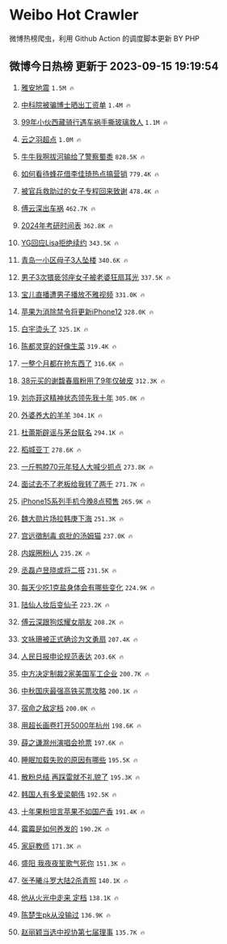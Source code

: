 # Weibo Hot Crawler 



微博热榜爬虫，利用 Github Action 的调度脚本更新 BY PHP 


## 微博今日热榜 更新于 2023-09-15 19:19:54 
1. [雅安地震](https://s.weibo.com/weibo?q=%23%E9%9B%85%E5%AE%89%E5%9C%B0%E9%9C%87%23&t=31&band_rank=1&Refer=top) `1.5M 🔥` 

1. [中科院被骗博士晒出工资单](https://s.weibo.com/weibo?q=%23%E4%B8%AD%E7%A7%91%E9%99%A2%E8%A2%AB%E9%AA%97%E5%8D%9A%E5%A3%AB%E6%99%92%E5%87%BA%E5%B7%A5%E8%B5%84%E5%8D%95%23&t=31&band_rank=2&Refer=top) `1.4M 🔥` 

1. [99年小伙西藏骑行遇车祸手撕玻璃救人](https://s.weibo.com/weibo?q=%2399%E5%B9%B4%E5%B0%8F%E4%BC%99%E8%A5%BF%E8%97%8F%E9%AA%91%E8%A1%8C%E9%81%87%E8%BD%A6%E7%A5%B8%E6%89%8B%E6%92%95%E7%8E%BB%E7%92%83%E6%95%91%E4%BA%BA%23&t=31&band_rank=3&Refer=top) `1.1M 🔥` 

1. [云之羽超点](https://s.weibo.com/weibo?q=%23%E4%BA%91%E4%B9%8B%E7%BE%BD%E8%B6%85%E7%82%B9%23&t=31&band_rank=4&Refer=top) `1.0M 🔥` 

1. [牛牛我啊拔河输给了警察蜀黍](https://s.weibo.com/weibo?q=%23%E7%89%9B%E7%89%9B%E6%88%91%E5%95%8A%E6%8B%94%E6%B2%B3%E8%BE%93%E7%BB%99%E4%BA%86%E8%AD%A6%E5%AF%9F%E8%9C%80%E9%BB%8D%23&t=31&band_rank=5&Refer=top) `828.5K 🔥` 

1. [如何看待蜂花借李佳琦热点搞营销](https://s.weibo.com/weibo?q=%23%E5%A6%82%E4%BD%95%E7%9C%8B%E5%BE%85%E8%9C%82%E8%8A%B1%E5%80%9F%E6%9D%8E%E4%BD%B3%E7%90%A6%E7%83%AD%E7%82%B9%E6%90%9E%E8%90%A5%E9%94%80%23&t=31&band_rank=6&Refer=top) `779.4K 🔥` 

1. [被官兵救助过的女子专程回来致谢](https://s.weibo.com/weibo?q=%23%E8%A2%AB%E5%AE%98%E5%85%B5%E6%95%91%E5%8A%A9%E8%BF%87%E7%9A%84%E5%A5%B3%E5%AD%90%E4%B8%93%E7%A8%8B%E5%9B%9E%E6%9D%A5%E8%87%B4%E8%B0%A2%23&t=31&band_rank=7&Refer=top) `478.4K 🔥` 

1. [傅云深出车祸](https://s.weibo.com/weibo?q=%23%E5%82%85%E4%BA%91%E6%B7%B1%E5%87%BA%E8%BD%A6%E7%A5%B8%23&t=31&band_rank=8&Refer=top) `462.7K 🔥` 

1. [2024年考研时间表](https://s.weibo.com/weibo?q=%232024%E5%B9%B4%E8%80%83%E7%A0%94%E6%97%B6%E9%97%B4%E8%A1%A8%23&t=31&band_rank=9&Refer=top) `362.8K 🔥` 

1. [YG回应Lisa拒绝续约](https://s.weibo.com/weibo?q=%23YG%E5%9B%9E%E5%BA%94Lisa%E6%8B%92%E7%BB%9D%E7%BB%AD%E7%BA%A6%23&t=31&band_rank=10&Refer=top) `343.5K 🔥` 

1. [青岛一小区母子3人坠楼](https://s.weibo.com/weibo?q=%23%E9%9D%92%E5%B2%9B%E4%B8%80%E5%B0%8F%E5%8C%BA%E6%AF%8D%E5%AD%903%E4%BA%BA%E5%9D%A0%E6%A5%BC%23&t=31&band_rank=11&Refer=top) `340.6K 🔥` 

1. [男子3次猥亵邻座女子被老婆狂扇耳光](https://s.weibo.com/weibo?q=%23%E7%94%B7%E5%AD%903%E6%AC%A1%E7%8C%A5%E4%BA%B5%E9%82%BB%E5%BA%A7%E5%A5%B3%E5%AD%90%E8%A2%AB%E8%80%81%E5%A9%86%E7%8B%82%E6%89%87%E8%80%B3%E5%85%89%23&t=31&band_rank=12&Refer=top) `337.5K 🔥` 

1. [宝儿直播遭男子播放不雅视频](https://s.weibo.com/weibo?q=%23%E5%AE%9D%E5%84%BF%E7%9B%B4%E6%92%AD%E9%81%AD%E7%94%B7%E5%AD%90%E6%92%AD%E6%94%BE%E4%B8%8D%E9%9B%85%E8%A7%86%E9%A2%91%23&t=31&band_rank=13&Refer=top) `331.0K 🔥` 

1. [苹果为消除禁令将更新iPhone12](https://s.weibo.com/weibo?q=%23%E8%8B%B9%E6%9E%9C%E4%B8%BA%E6%B6%88%E9%99%A4%E7%A6%81%E4%BB%A4%E5%B0%86%E6%9B%B4%E6%96%B0iPhone12%23&t=31&band_rank=14&Refer=top) `328.0K 🔥` 

1. [白宇烫头了](https://s.weibo.com/weibo?q=%23%E7%99%BD%E5%AE%87%E7%83%AB%E5%A4%B4%E4%BA%86%23&t=31&band_rank=15&Refer=top) `325.1K 🔥` 

1. [陈都灵穿的好像生菜](https://s.weibo.com/weibo?q=%23%E9%99%88%E9%83%BD%E7%81%B5%E7%A9%BF%E7%9A%84%E5%A5%BD%E5%83%8F%E7%94%9F%E8%8F%9C%23&t=31&band_rank=16&Refer=top) `319.4K 🔥` 

1. [一整个月都在抢东西了](https://s.weibo.com/weibo?q=%23%E4%B8%80%E6%95%B4%E4%B8%AA%E6%9C%88%E9%83%BD%E5%9C%A8%E6%8A%A2%E4%B8%9C%E8%A5%BF%E4%BA%86%23&t=31&band_rank=17&Refer=top) `316.6K 🔥` 

1. [38元买的谢馥春眉粉用了9年仅破皮](https://s.weibo.com/weibo?q=%2338%E5%85%83%E4%B9%B0%E7%9A%84%E8%B0%A2%E9%A6%A5%E6%98%A5%E7%9C%89%E7%B2%89%E7%94%A8%E4%BA%869%E5%B9%B4%E4%BB%85%E7%A0%B4%E7%9A%AE%23&t=31&band_rank=18&Refer=top) `312.3K 🔥` 

1. [刘亦菲这精神状态领先我十年](https://s.weibo.com/weibo?q=%E5%88%98%E4%BA%A6%E8%8F%B2%E8%BF%99%E7%B2%BE%E7%A5%9E%E7%8A%B6%E6%80%81%E9%A2%86%E5%85%88%E6%88%91%E5%8D%81%E5%B9%B4&t=31&band_rank=19&Refer=top) `305.0K 🔥` 

1. [外婆养大的羊羊](https://s.weibo.com/weibo?q=%23%E5%A4%96%E5%A9%86%E5%85%BB%E5%A4%A7%E7%9A%84%E7%BE%8A%E7%BE%8A%23&t=31&band_rank=20&Refer=top) `304.1K 🔥` 

1. [杜蕾斯辟谣与茅台联名](https://s.weibo.com/weibo?q=%23%E6%9D%9C%E8%95%BE%E6%96%AF%E8%BE%9F%E8%B0%A3%E4%B8%8E%E8%8C%85%E5%8F%B0%E8%81%94%E5%90%8D%23&t=31&band_rank=21&Refer=top) `294.1K 🔥` 

1. [稻城亚丁](https://s.weibo.com/weibo?q=%E7%A8%BB%E5%9F%8E%E4%BA%9A%E4%B8%81&t=31&band_rank=22&Refer=top) `278.6K 🔥` 

1. [一斤鸭脖70元年轻人大喊少抓点](https://s.weibo.com/weibo?q=%23%E4%B8%80%E6%96%A4%E9%B8%AD%E8%84%9670%E5%85%83%E5%B9%B4%E8%BD%BB%E4%BA%BA%E5%A4%A7%E5%96%8A%E5%B0%91%E6%8A%93%E7%82%B9%23&t=31&band_rank=23&Refer=top) `273.8K 🔥` 

1. [面试去不了老板给我转了两千](https://s.weibo.com/weibo?q=%E9%9D%A2%E8%AF%95%E5%8E%BB%E4%B8%8D%E4%BA%86%E8%80%81%E6%9D%BF%E7%BB%99%E6%88%91%E8%BD%AC%E4%BA%86%E4%B8%A4%E5%8D%83&t=31&band_rank=24&Refer=top) `271.7K 🔥` 

1. [iPhone15系列手机今晚8点预售](https://s.weibo.com/weibo?q=%23iPhone15%E7%B3%BB%E5%88%97%E6%89%8B%E6%9C%BA%E4%BB%8A%E6%99%9A8%E7%82%B9%E9%A2%84%E5%94%AE%23&t=31&band_rank=25&Refer=top) `265.9K 🔥` 

1. [魏大勋片场拉韩庚下海](https://s.weibo.com/weibo?q=%23%E9%AD%8F%E5%A4%A7%E5%8B%8B%E7%89%87%E5%9C%BA%E6%8B%89%E9%9F%A9%E5%BA%9A%E4%B8%8B%E6%B5%B7%23&t=31&band_rank=26&Refer=top) `251.3K 🔥` 

1. [宫远徵制毒 疯批的汤姆猫](https://s.weibo.com/weibo?q=%E5%AE%AB%E8%BF%9C%E5%BE%B5%E5%88%B6%E6%AF%92%20%E7%96%AF%E6%89%B9%E7%9A%84%E6%B1%A4%E5%A7%86%E7%8C%AB&t=31&band_rank=27&Refer=top) `237.0K 🔥` 

1. [内娱圈粉i人](https://s.weibo.com/weibo?q=%23%E5%86%85%E5%A8%B1%E5%9C%88%E7%B2%89i%E4%BA%BA%23&t=31&band_rank=28&Refer=top) `235.2K 🔥` 

1. [丞磊卢昱晓或将二搭](https://s.weibo.com/weibo?q=%23%E4%B8%9E%E7%A3%8A%E5%8D%A2%E6%98%B1%E6%99%93%E6%88%96%E5%B0%86%E4%BA%8C%E6%90%AD%23&t=31&band_rank=29&Refer=top) `231.5K 🔥` 

1. [每天少吃1克盐身体会有哪些变化](https://s.weibo.com/weibo?q=%23%E6%AF%8F%E5%A4%A9%E5%B0%91%E5%90%831%E5%85%8B%E7%9B%90%E8%BA%AB%E4%BD%93%E4%BC%9A%E6%9C%89%E5%93%AA%E4%BA%9B%E5%8F%98%E5%8C%96%23&t=31&band_rank=30&Refer=top) `224.9K 🔥` 

1. [陆仙人妆后变仙子](https://s.weibo.com/weibo?q=%23%E9%99%86%E4%BB%99%E4%BA%BA%E5%A6%86%E5%90%8E%E5%8F%98%E4%BB%99%E5%AD%90%23&t=31&band_rank=31&Refer=top) `223.2K 🔥` 

1. [傅云深跟狗炫耀女朋友](https://s.weibo.com/weibo?q=%23%E5%82%85%E4%BA%91%E6%B7%B1%E8%B7%9F%E7%8B%97%E7%82%AB%E8%80%80%E5%A5%B3%E6%9C%8B%E5%8F%8B%23&t=31&band_rank=32&Refer=top) `208.2K 🔥` 

1. [文咏珊被正式确诊为文勇扇](https://s.weibo.com/weibo?q=%23%E6%96%87%E5%92%8F%E7%8F%8A%E8%A2%AB%E6%AD%A3%E5%BC%8F%E7%A1%AE%E8%AF%8A%E4%B8%BA%E6%96%87%E5%8B%87%E6%89%87%23&t=31&band_rank=33&Refer=top) `207.4K 🔥` 

1. [人民日报申论规范表达](https://s.weibo.com/weibo?q=%E4%BA%BA%E6%B0%91%E6%97%A5%E6%8A%A5%E7%94%B3%E8%AE%BA%E8%A7%84%E8%8C%83%E8%A1%A8%E8%BE%BE&t=31&band_rank=34&Refer=top) `203.6K 🔥` 

1. [中方决定制裁2家美国军工企业](https://s.weibo.com/weibo?q=%23%E4%B8%AD%E6%96%B9%E5%86%B3%E5%AE%9A%E5%88%B6%E8%A3%812%E5%AE%B6%E7%BE%8E%E5%9B%BD%E5%86%9B%E5%B7%A5%E4%BC%81%E4%B8%9A%23&t=31&band_rank=35&Refer=top) `200.7K 🔥` 

1. [中秋国庆最强高铁买票攻略](https://s.weibo.com/weibo?q=%23%E4%B8%AD%E7%A7%8B%E5%9B%BD%E5%BA%86%E6%9C%80%E5%BC%BA%E9%AB%98%E9%93%81%E4%B9%B0%E7%A5%A8%E6%94%BB%E7%95%A5%23&t=31&band_rank=36&Refer=top) `200.1K 🔥` 

1. [宿命之敌定档](https://s.weibo.com/weibo?q=%23%E5%AE%BF%E5%91%BD%E4%B9%8B%E6%95%8C%E5%AE%9A%E6%A1%A3%23&t=31&band_rank=37&Refer=top) `200.0K 🔥` 

1. [用超长画卷打开5000年杭州](https://s.weibo.com/weibo?q=%23%E7%94%A8%E8%B6%85%E9%95%BF%E7%94%BB%E5%8D%B7%E6%89%93%E5%BC%805000%E5%B9%B4%E6%9D%AD%E5%B7%9E%23&t=31&band_rank=38&Refer=top) `198.6K 🔥` 

1. [薛之谦滁州演唱会抢票](https://s.weibo.com/weibo?q=%E8%96%9B%E4%B9%8B%E8%B0%A6%E6%BB%81%E5%B7%9E%E6%BC%94%E5%94%B1%E4%BC%9A%E6%8A%A2%E7%A5%A8&t=31&band_rank=39&Refer=top) `197.6K 🔥` 

1. [睡眠加载失败的原因有哪些](https://s.weibo.com/weibo?q=%23%E7%9D%A1%E7%9C%A0%E5%8A%A0%E8%BD%BD%E5%A4%B1%E8%B4%A5%E7%9A%84%E5%8E%9F%E5%9B%A0%E6%9C%89%E5%93%AA%E4%BA%9B%23&t=31&band_rank=40&Refer=top) `195.5K 🔥` 

1. [散粉总结 再踩雷就不礼貌了](https://s.weibo.com/weibo?q=%E6%95%A3%E7%B2%89%E6%80%BB%E7%BB%93%20%E5%86%8D%E8%B8%A9%E9%9B%B7%E5%B0%B1%E4%B8%8D%E7%A4%BC%E8%B2%8C%E4%BA%86&t=31&band_rank=41&Refer=top) `195.3K 🔥` 

1. [韩国人有多爱梁朝伟](https://s.weibo.com/weibo?q=%23%E9%9F%A9%E5%9B%BD%E4%BA%BA%E6%9C%89%E5%A4%9A%E7%88%B1%E6%A2%81%E6%9C%9D%E4%BC%9F%23&t=31&band_rank=42&Refer=top) `192.5K 🔥` 

1. [十年果粉坦言苹果不如国产香](https://s.weibo.com/weibo?q=%23%E5%8D%81%E5%B9%B4%E6%9E%9C%E7%B2%89%E5%9D%A6%E8%A8%80%E8%8B%B9%E6%9E%9C%E4%B8%8D%E5%A6%82%E5%9B%BD%E4%BA%A7%E9%A6%99%23&t=31&band_rank=43&Refer=top) `191.4K 🔥` 

1. [霉霉是如何养发的](https://s.weibo.com/weibo?q=%E9%9C%89%E9%9C%89%E6%98%AF%E5%A6%82%E4%BD%95%E5%85%BB%E5%8F%91%E7%9A%84&t=31&band_rank=44&Refer=top) `190.2K 🔥` 

1. [家庭教师](https://s.weibo.com/weibo?q=%E5%AE%B6%E5%BA%AD%E6%95%99%E5%B8%88&t=31&band_rank=45&Refer=top) `171.3K 🔥` 

1. [盛阳 我夜夜笙歌气死你](https://s.weibo.com/weibo?q=%E7%9B%9B%E9%98%B3%20%E6%88%91%E5%A4%9C%E5%A4%9C%E7%AC%99%E6%AD%8C%E6%B0%94%E6%AD%BB%E4%BD%A0&t=31&band_rank=46&Refer=top) `151.3K 🔥` 

1. [张予曦斗罗大陆2杀青照](https://s.weibo.com/weibo?q=%23%E5%BC%A0%E4%BA%88%E6%9B%A6%E6%96%97%E7%BD%97%E5%A4%A7%E9%99%862%E6%9D%80%E9%9D%92%E7%85%A7%23&t=31&band_rank=47&Refer=top) `140.1K 🔥` 

1. [他从火光中走来 定档](https://s.weibo.com/weibo?q=%E4%BB%96%E4%BB%8E%E7%81%AB%E5%85%89%E4%B8%AD%E8%B5%B0%E6%9D%A5%20%E5%AE%9A%E6%A1%A3&t=31&band_rank=48&Refer=top) `138.1K 🔥` 

1. [陈楚生pk从没输过](https://s.weibo.com/weibo?q=%23%E9%99%88%E6%A5%9A%E7%94%9Fpk%E4%BB%8E%E6%B2%A1%E8%BE%93%E8%BF%87%23&t=31&band_rank=49&Refer=top) `136.9K 🔥` 

1. [赵丽颖当选中视协第七届理事](https://s.weibo.com/weibo?q=%23%E8%B5%B5%E4%B8%BD%E9%A2%96%E5%BD%93%E9%80%89%E4%B8%AD%E8%A7%86%E5%8D%8F%E7%AC%AC%E4%B8%83%E5%B1%8A%E7%90%86%E4%BA%8B%23&t=31&band_rank=50&Refer=top) `135.7K 🔥` 

